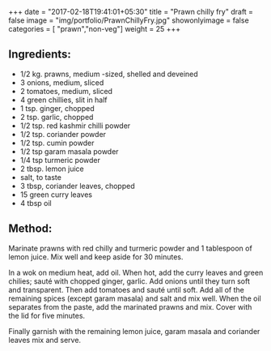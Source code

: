 +++
date = "2017-02-18T19:41:01+05:30"
title = "Prawn chilly fry"
draft = false
image = "img/portfolio/PrawnChillyFry.jpg"
showonlyimage = false
categories = [ "prawn","non-veg"] 
weight = 25
+++

<!--more-->

## Ingredients:

  - 1/2 kg. prawns, medium -sized, shelled and deveined
  - 3 onions, medium, sliced
  - 2 tomatoes, medium, sliced
  - 4 green chillies, slit in half
  - 1 tsp. ginger, chopped
  - 2 tsp. garlic, chopped
  - 1/2 tsp. red kashmir chilli powder
  - 1/2 tsp. coriander powder
  - 1/2 tsp. cumin powder
  - 1/2 tsp garam masala powder
  - 1/4 tsp turmeric powder
  - 2 tbsp. lemon juice
  - salt, to taste
  - 3 tbsp, coriander leaves, chopped
  - 15 green curry leaves
  - 4 tbsp oil

## Method:

Marinate prawns with red chilly and turmeric powder and 1 tablespoon of
lemon juice. Mix well and keep aside for 30 minutes.

In a wok on medium heat, add oil. When hot, add the curry leaves and
green chilies; sauté with chopped ginger, garlic. Add onions until they
turn soft and transparent. Then add tomatoes and sauté until soft. Add
all of the remaining spices (except garam masala) and salt and mix well.
When the oil separates from the paste, add the marinated prawns and mix.
Cover with the lid for five minutes.

Finally garnish with the remaining lemon juice, garam masala and
coriander leaves mix and serve.


